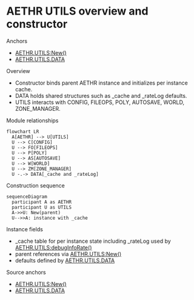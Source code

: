 # AETHR UTILS overview and constructor

Anchors
- [AETHR.UTILS:New()](../../dev/UTILS.lua:27)
- [AETHR.UTILS.DATA](../../dev/UTILS.lua:14)

Overview
- Constructor binds parent AETHR instance and initializes per instance cache.
- DATA holds shared structures such as _cache and _rateLog defaults.
- UTILS interacts with CONFIG, FILEOPS, POLY, AUTOSAVE, WORLD, ZONE_MANAGER.

Module relationships
```mermaid
flowchart LR
  A[AETHR] --> U[UTILS]
  U --> C[CONFIG]
  U --> FO[FILEOPS]
  U --> P[POLY]
  U --> AS[AUTOSAVE]
  U --> W[WORLD]
  U --> ZM[ZONE_MANAGER]
  U -.-> DATA[_cache and _rateLog]
```

Construction sequence
```mermaid
sequenceDiagram
  participant A as AETHR
  participant U as UTILS
  A->>U: New(parent)
  U-->>A: instance with _cache
```

Instance fields
- _cache table for per instance state including _rateLog used by [AETHR.UTILS:debugInfoRate()](../../dev/UTILS.lua:101)
- parent references via [AETHR.UTILS:New()](../../dev/UTILS.lua:27)
- defaults defined by [AETHR.UTILS.DATA](../../dev/UTILS.lua:14)

Source anchors
- [AETHR.UTILS:New()](../../dev/UTILS.lua:27)
- [AETHR.UTILS.DATA](../../dev/UTILS.lua:14)